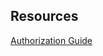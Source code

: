 ## Resources
[Authorization Guide](https://developer.spotify.com/documentation/general/guides/authorization/code-flow/)